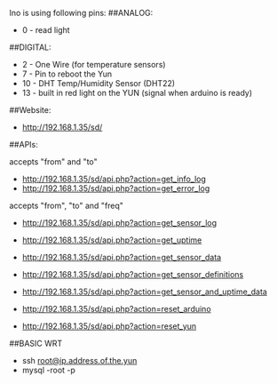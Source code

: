 Ino is using following pins:
##ANALOG:
* 0 - read light

##DIGITAL:
* 2 - One Wire (for temperature sensors)
* 7 - Pin to reboot the Yun
* 10 - DHT Temp/Humidity Sensor (DHT22)
* 13 - built in red light on the YUN (signal when arduino is ready)



##Website: 
* http://192.168.1.35/sd/

##APIs:

accepts "from" and "to"

* http://192.168.1.35/sd/api.php?action=get_info_log
* http://192.168.1.35/sd/api.php?action=get_error_log

accepts "from", "to" and "freq"

* http://192.168.1.35/sd/api.php?action=get_sensor_log


* http://192.168.1.35/sd/api.php?action=get_uptime
* http://192.168.1.35/sd/api.php?action=get_sensor_data
* http://192.168.1.35/sd/api.php?action=get_sensor_definitions
* http://192.168.1.35/sd/api.php?action=get_sensor_and_uptime_data
* http://192.168.1.35/sd/api.php?action=reset_arduino
* http://192.168.1.35/sd/api.php?action=reset_yun



##BASIC WRT


* ssh root@ip.address.of.the.yun
* mysql -root -p
